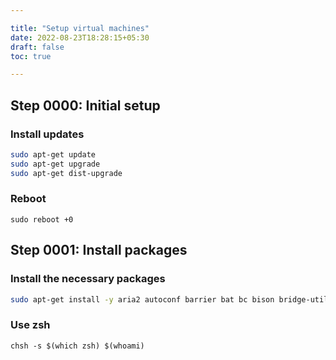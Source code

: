 ```yaml
---

title: "Setup virtual machines"
date: 2022-08-23T18:28:15+05:30
draft: false
toc: true

---
```


## Step 0000: Initial setup


### Install updates

```bash
sudo apt-get update
sudo apt-get upgrade
sudo apt-get dist-upgrade
```

### Reboot

```
sudo reboot +0
```


## Step 0001: Install packages


### Install the necessary packages

```bash
sudo apt-get install -y aria2 autoconf barrier bat bc bison bridge-utils btop build-essential cifs-utils cmake cmatrix curl ethtool exfat-fuse fakeroot fastboot fdisk ffmpeg flex fonts-firacode fonts-fork-awesome gdb-multiarch git handbrake hdparm htop imagemagick iotop iperf iperf3 libc6-dev libelf-dev libncurses-dev libncurses5-dev libpam-google-authenticator libssl-dev linux-headers-$(uname -r) linux-tools-$(uname -r) linux-tools-common linux-tools-generic locate lsb-release make mlocate mpv ncurses-dev neofetch neovim nethogs nload openocd openssh-client openssh-server ripgrep rsync tar tmux tree unrar unzip valgrind vim webp wget wget2 xz-utils zip zsh zsh-autosuggestions zsh-common zsh-syntax-highlighting
```

### Use zsh

```
chsh -s $(which zsh) $(whoami)
```
